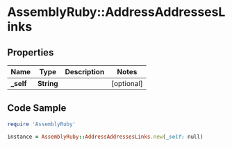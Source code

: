 # AssemblyRuby::AddressAddressesLinks

## Properties

Name | Type | Description | Notes
------------ | ------------- | ------------- | -------------
**_self** | **String** |  | [optional] 

## Code Sample

```ruby
require 'AssemblyRuby'

instance = AssemblyRuby::AddressAddressesLinks.new(_self: null)
```


